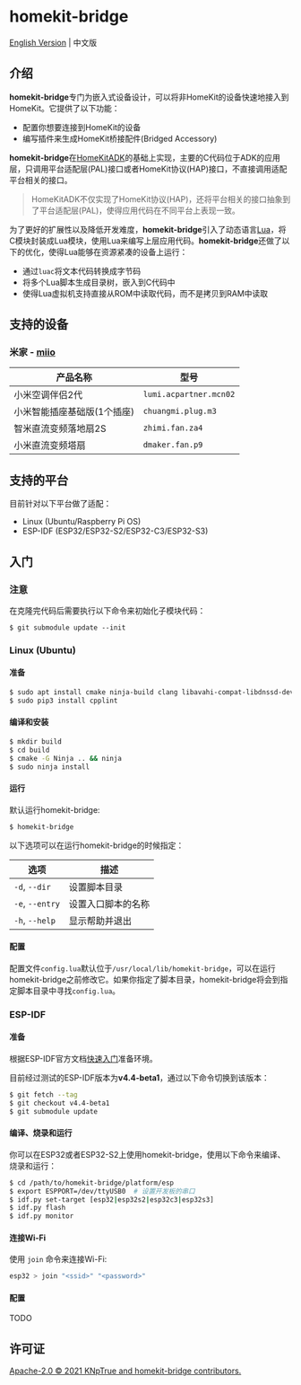 # homekit-bridge

[English Version](README.md) | 中文版

## 介绍

**homekit-bridge**专门为嵌入式设备设计，可以将非HomeKit的设备快速地接入到HomeKit。它提供了以下功能：

- 配置你想要连接到HomeKit的设备
- 编写插件来生成HomeKit桥接配件(Bridged Accessory)

**homekit-bridge**在[HomeKitADK](https://github.com/apple/HomeKitADK)的基础上实现，主要的C代码位于ADK的应用层，只调用平台适配层(PAL)接口或者HomeKit协议(HAP)接口，不直接调用适配平台相关的接口。
> HomeKitADK不仅实现了HomeKit协议(HAP)，还将平台相关的接口抽象到了平台适配层(PAL)，使得应用代码在不同平台上表现一致。

为了更好的扩展性以及降低开发难度，**homekit-bridge**引入了动态语言[Lua](https://www.lua.org)，将C模块封装成Lua模块，使用Lua来编写上层应用代码。**homekit-bridge**还做了以下的优化，使得Lua能够在资源紧凑的设备上运行：

- 通过`luac`将文本代码转换成字节码
- 将多个Lua脚本生成目录树，嵌入到C代码中
- 使得Lua虚拟机支持直接从ROM中读取代码，而不是拷贝到RAM中读取

## 支持的设备

### 米家 - [miio](plugins/miio/README.md)

产品名称 | 型号
-|-
小米空调伴侣2代 | `lumi.acpartner.mcn02`
小米智能插座基础版(1个插座) | `chuangmi.plug.m3`
智米直流变频落地扇2S | `zhimi.fan.za4`
小米直流变频塔扇 | `dmaker.fan.p9`

## 支持的平台

目前针对以下平台做了适配：

- Linux (Ubuntu/Raspberry Pi OS)
- ESP-IDF (ESP32/ESP32-S2/ESP32-C3/ESP32-S3)

## 入门

### 注意

在克隆完代码后需要执行以下命令来初始化子模块代码：

```
$ git submodule update --init
```

### Linux (Ubuntu)

#### 准备

```bash
$ sudo apt install cmake ninja-build clang libavahi-compat-libdnssd-dev libssl-dev python3-pip
$ sudo pip3 install cpplint
```

#### 编译和安装

```bash
$ mkdir build
$ cd build
$ cmake -G Ninja .. && ninja
$ sudo ninja install
```

#### 运行

默认运行homekit-bridge:

```bash
$ homekit-bridge
```

以下选项可以在运行homekit-bridge的时候指定：

选项 | 描述
-|-
`-d`, `--dir` | 设置脚本目录
`-e`, `--entry` | 设置入口脚本的名称
`-h`, `--help` | 显示帮助并退出

#### 配置

配置文件`config.lua`默认位于`/usr/local/lib/homekit-bridge`，可以在运行homekit-bridge之前修改它。如果你指定了脚本目录，homekit-bridge将会到指定脚本目录中寻找`config.lua`。

### ESP-IDF

#### 准备

根据ESP-IDF官方文档[快速入门](https://docs.espressif.com/projects/esp-idf/zh_CN/latest/esp32/get-started/index.html)准备环境。

目前经过测试的ESP-IDF版本为**v4.4-beta1**，通过以下命令切换到该版本：

```bash
$ git fetch --tag
$ git checkout v4.4-beta1
$ git submodule update
```

#### 编译、烧录和运行

你可以在ESP32或者ESP32-S2上使用homekit-bridge，使用以下命令来编译、烧录和运行：

```bash
$ cd /path/to/homekit-bridge/platform/esp
$ export ESPPORT=/dev/ttyUSB0  # 设置开发板的串口
$ idf.py set-target [esp32|esp32s2|esp32c3|esp32s3]
$ idf.py flash
$ idf.py monitor
```

#### 连接Wi-Fi

使用 `join` 命令来连接Wi-Fi:

```bash
esp32 > join "<ssid>" "<password>"
```

#### 配置

TODO

## 许可证

[Apache-2.0 © 2021 KNpTrue and homekit-bridge contributors.](LICENSE)
